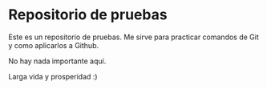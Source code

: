 # Repositorio de pruebas

Este es un repositorio de pruebas. Me sirve para practicar comandos de Git y como aplicarlos a Github.

No hay nada importante aquí.

Larga vida y prosperidad :) 
